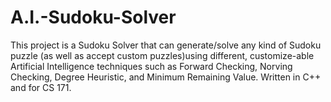 # A.I.-Sudoku-Solver
This project is a Sudoku Solver that can generate/solve any kind of Sudoku puzzle (as well as accept custom puzzles)using different, 
customize-able Artificial Intelligence techniques such as Forward Checking, Norving Checking, Degree Heuristic, 
and Minimum Remaining Value. Written in C++ and for CS 171.
